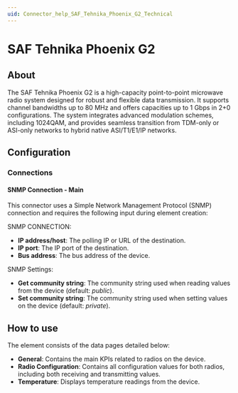 ```yaml
---
uid: Connector_help_SAF_Tehnika_Phoenix_G2_Technical
---
```


# SAF Tehnika Phoenix G2

## About

The SAF Tehnika Phoenix G2 is a high-capacity point-to-point microwave radio system designed for robust and flexible data transmission. It supports channel bandwidths up to 80 MHz and offers capacities up to 1 Gbps in 2+0 configurations. The system integrates advanced modulation schemes, including 1024QAM, and provides seamless transition from TDM-only or ASI-only networks to hybrid native ASI/T1/E1/IP networks.

## Configuration

### Connections

#### SNMP Connection - Main

This connector uses a Simple Network Management Protocol (SNMP) connection and requires the following input during element creation:

SNMP CONNECTION:

- **IP address/host**: The polling IP or URL of the destination.
- **IP port**: The IP port of the destination.
- **Bus address**: The bus address of the device.

SNMP Settings:

- **Get community string**: The community string used when reading values from the device (default: *public*).
- **Set community string**: The community string used when setting values on the device (default: *private*).

## How to use

The element consists of the data pages detailed below:

- **General**: Contains the main KPIs related to radios on the device.
- **Radio Configuration**: Contains all configuration values for both radios, including both receiving and transmitting values.
- **Temperature**: Displays temperature readings from the device.
